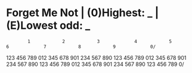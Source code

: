 # Forget Me Not | (0)Highest: _ | (E)Lowest odd: _
            1            2            3             4            5            6             7            8            9             0/
123 456 789 012 345 678 901 234 567 890 123 456 789 012 345 678 901 234 567 890 123 456 789 012 345 678 901 234 567 890 123 456 789 0/


